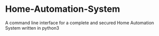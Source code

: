 # Home-Automation-System
A command line interface for a complete and secured Home Automation System written in python3

